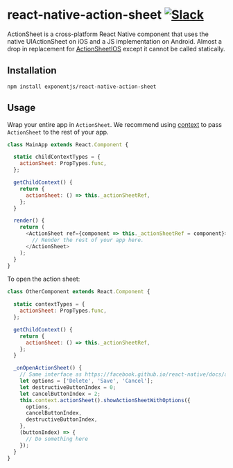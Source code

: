 # react-native-action-sheet [![Slack](http://slack.exponentjs.com/badge.svg)](http://slack.exponentjs.com)

ActionSheet is a cross-platform React Native component that uses the native UIActionSheet on iOS and a JS implementation on Android. Almost a drop in replacement for [ActionSheetIOS](https://facebook.github.io/react-native/docs/actionsheetios.html) except it cannot be called statically.

## Installation
```
npm install exponentjs/react-native-action-sheet
```

## Usage

Wrap your entire app in `ActionSheet`. We recommend using [context](https://facebook.github.io/react/docs/context.html) to pass `ActionSheet` to the rest of your app.

```js
class MainApp extends React.Component {

  static childContextTypes = {
    actionSheet: PropTypes.func,
  };

  getChildContext() {
    return {
      actionSheet: () => this._actionSheetRef,
    };
  }

  render() {
    return (
      <ActionSheet ref={component => this._actionSheetRef = component}>
        // Render the rest of your app here.
      </ActionSheet>
    );
  }
}
```

To open the action sheet:

```js
class OtherComponent extends React.Component {

  static contextTypes = {
    actionSheet: PropTypes.func,
  };

  getChildContext() {
    return {
      actionSheet: () => this._actionSheetRef,
    };
  }

  _onOpenActionSheet() {
    // Same interface as https://facebook.github.io/react-native/docs/actionsheetios.html
    let options = ['Delete', 'Save', 'Cancel'];
    let destructiveButtonIndex = 0;
    let cancelButtonIndex = 2;
    this.context.actionSheet().showActionSheetWithOptions({
      options,
      cancelButtonIndex,
      destructiveButtonIndex,
    },
    (buttonIndex) => {
      // Do something here
    });
  }
}
```
